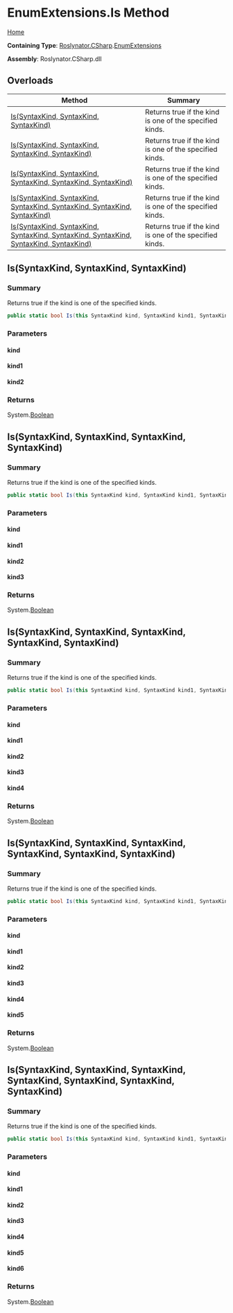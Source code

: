 # EnumExtensions\.Is Method <a name="_Top"></a>

[Home](../../../../README.md)

**Containing Type**: [Roslynator.CSharp](../../README.md#_Top)\.[EnumExtensions](../README.md#_Top)

**Assembly**: Roslynator\.CSharp\.dll

## Overloads

| Method | Summary |
| ------ | ------- |
| [Is(SyntaxKind, SyntaxKind, SyntaxKind)](#Roslynator_CSharp_EnumExtensions_Is_Microsoft_CodeAnalysis_CSharp_SyntaxKind_Microsoft_CodeAnalysis_CSharp_SyntaxKind_Microsoft_CodeAnalysis_CSharp_SyntaxKind_) | Returns true if the kind is one of the specified kinds\. |
| [Is(SyntaxKind, SyntaxKind, SyntaxKind, SyntaxKind)](#Roslynator_CSharp_EnumExtensions_Is_Microsoft_CodeAnalysis_CSharp_SyntaxKind_Microsoft_CodeAnalysis_CSharp_SyntaxKind_Microsoft_CodeAnalysis_CSharp_SyntaxKind_Microsoft_CodeAnalysis_CSharp_SyntaxKind_) | Returns true if the kind is one of the specified kinds\. |
| [Is(SyntaxKind, SyntaxKind, SyntaxKind, SyntaxKind, SyntaxKind)](#Roslynator_CSharp_EnumExtensions_Is_Microsoft_CodeAnalysis_CSharp_SyntaxKind_Microsoft_CodeAnalysis_CSharp_SyntaxKind_Microsoft_CodeAnalysis_CSharp_SyntaxKind_Microsoft_CodeAnalysis_CSharp_SyntaxKind_Microsoft_CodeAnalysis_CSharp_SyntaxKind_) | Returns true if the kind is one of the specified kinds\. |
| [Is(SyntaxKind, SyntaxKind, SyntaxKind, SyntaxKind, SyntaxKind, SyntaxKind)](#Roslynator_CSharp_EnumExtensions_Is_Microsoft_CodeAnalysis_CSharp_SyntaxKind_Microsoft_CodeAnalysis_CSharp_SyntaxKind_Microsoft_CodeAnalysis_CSharp_SyntaxKind_Microsoft_CodeAnalysis_CSharp_SyntaxKind_Microsoft_CodeAnalysis_CSharp_SyntaxKind_Microsoft_CodeAnalysis_CSharp_SyntaxKind_) | Returns true if the kind is one of the specified kinds\. |
| [Is(SyntaxKind, SyntaxKind, SyntaxKind, SyntaxKind, SyntaxKind, SyntaxKind, SyntaxKind)](#Roslynator_CSharp_EnumExtensions_Is_Microsoft_CodeAnalysis_CSharp_SyntaxKind_Microsoft_CodeAnalysis_CSharp_SyntaxKind_Microsoft_CodeAnalysis_CSharp_SyntaxKind_Microsoft_CodeAnalysis_CSharp_SyntaxKind_Microsoft_CodeAnalysis_CSharp_SyntaxKind_Microsoft_CodeAnalysis_CSharp_SyntaxKind_Microsoft_CodeAnalysis_CSharp_SyntaxKind_) | Returns true if the kind is one of the specified kinds\. |

## Is\(SyntaxKind, SyntaxKind, SyntaxKind\) <a name="Roslynator_CSharp_EnumExtensions_Is_Microsoft_CodeAnalysis_CSharp_SyntaxKind_Microsoft_CodeAnalysis_CSharp_SyntaxKind_Microsoft_CodeAnalysis_CSharp_SyntaxKind_"></a>

### Summary

Returns true if the kind is one of the specified kinds\.

```csharp
public static bool Is(this SyntaxKind kind, SyntaxKind kind1, SyntaxKind kind2)
```

### Parameters

#### kind

#### kind1

#### kind2

### Returns

System\.[Boolean](https://docs.microsoft.com/en-us/dotnet/api/system.boolean)

## Is\(SyntaxKind, SyntaxKind, SyntaxKind, SyntaxKind\) <a name="Roslynator_CSharp_EnumExtensions_Is_Microsoft_CodeAnalysis_CSharp_SyntaxKind_Microsoft_CodeAnalysis_CSharp_SyntaxKind_Microsoft_CodeAnalysis_CSharp_SyntaxKind_Microsoft_CodeAnalysis_CSharp_SyntaxKind_"></a>

### Summary

Returns true if the kind is one of the specified kinds\.

```csharp
public static bool Is(this SyntaxKind kind, SyntaxKind kind1, SyntaxKind kind2, SyntaxKind kind3)
```

### Parameters

#### kind

#### kind1

#### kind2

#### kind3

### Returns

System\.[Boolean](https://docs.microsoft.com/en-us/dotnet/api/system.boolean)

## Is\(SyntaxKind, SyntaxKind, SyntaxKind, SyntaxKind, SyntaxKind\) <a name="Roslynator_CSharp_EnumExtensions_Is_Microsoft_CodeAnalysis_CSharp_SyntaxKind_Microsoft_CodeAnalysis_CSharp_SyntaxKind_Microsoft_CodeAnalysis_CSharp_SyntaxKind_Microsoft_CodeAnalysis_CSharp_SyntaxKind_Microsoft_CodeAnalysis_CSharp_SyntaxKind_"></a>

### Summary

Returns true if the kind is one of the specified kinds\.

```csharp
public static bool Is(this SyntaxKind kind, SyntaxKind kind1, SyntaxKind kind2, SyntaxKind kind3, SyntaxKind kind4)
```

### Parameters

#### kind

#### kind1

#### kind2

#### kind3

#### kind4

### Returns

System\.[Boolean](https://docs.microsoft.com/en-us/dotnet/api/system.boolean)

## Is\(SyntaxKind, SyntaxKind, SyntaxKind, SyntaxKind, SyntaxKind, SyntaxKind\) <a name="Roslynator_CSharp_EnumExtensions_Is_Microsoft_CodeAnalysis_CSharp_SyntaxKind_Microsoft_CodeAnalysis_CSharp_SyntaxKind_Microsoft_CodeAnalysis_CSharp_SyntaxKind_Microsoft_CodeAnalysis_CSharp_SyntaxKind_Microsoft_CodeAnalysis_CSharp_SyntaxKind_Microsoft_CodeAnalysis_CSharp_SyntaxKind_"></a>

### Summary

Returns true if the kind is one of the specified kinds\.

```csharp
public static bool Is(this SyntaxKind kind, SyntaxKind kind1, SyntaxKind kind2, SyntaxKind kind3, SyntaxKind kind4, SyntaxKind kind5)
```

### Parameters

#### kind

#### kind1

#### kind2

#### kind3

#### kind4

#### kind5

### Returns

System\.[Boolean](https://docs.microsoft.com/en-us/dotnet/api/system.boolean)

## Is\(SyntaxKind, SyntaxKind, SyntaxKind, SyntaxKind, SyntaxKind, SyntaxKind, SyntaxKind\) <a name="Roslynator_CSharp_EnumExtensions_Is_Microsoft_CodeAnalysis_CSharp_SyntaxKind_Microsoft_CodeAnalysis_CSharp_SyntaxKind_Microsoft_CodeAnalysis_CSharp_SyntaxKind_Microsoft_CodeAnalysis_CSharp_SyntaxKind_Microsoft_CodeAnalysis_CSharp_SyntaxKind_Microsoft_CodeAnalysis_CSharp_SyntaxKind_Microsoft_CodeAnalysis_CSharp_SyntaxKind_"></a>

### Summary

Returns true if the kind is one of the specified kinds\.

```csharp
public static bool Is(this SyntaxKind kind, SyntaxKind kind1, SyntaxKind kind2, SyntaxKind kind3, SyntaxKind kind4, SyntaxKind kind5, SyntaxKind kind6)
```

### Parameters

#### kind

#### kind1

#### kind2

#### kind3

#### kind4

#### kind5

#### kind6

### Returns

System\.[Boolean](https://docs.microsoft.com/en-us/dotnet/api/system.boolean)

